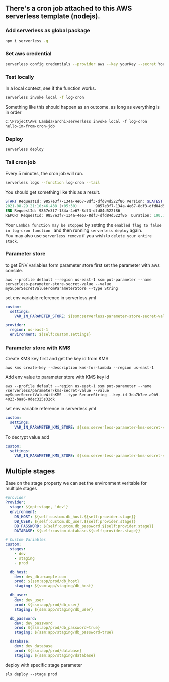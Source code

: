 ## There's a cron job attached to this AWS serverless template (nodejs).

### Add serverless as global package
```Bash
npm i serverless -g
```

### Set aws credential
```Bash
serverless config credentials --provider aws --key yourKey --secret YourSecret
```

### Test locally

In a local context, see if the function works.

```Bash
serverless invoke local -f log-cron
```

Something like this should happen as an outcome. as long as everything is in order

```PowerShell
C:\Project\Aws Lambda\archi>serverless invoke local -f log-cron
hello-im-from-cron-job
```
### Deploy

```Bash
serverless deploy
```

### Tail cron job

Every 5 minutes, the cron job will run.

```Bash
serverless logs --function log-cron --tail
```

You should get something like this as a result.
```PowerShell
START RequestId: 9857e3f7-134a-4e67-8df3-dfd84d522f86 Version: $LATEST
2021-08-29 21:10:46.438 (+05:30)        9857e3f7-134a-4e67-8df3-dfd84d522f86    INFO    hello-im-from-cron-job
END RequestId: 9857e3f7-134a-4e67-8df3-dfd84d522f86
REPORT RequestId: 9857e3f7-134a-4e67-8df3-dfd84d522f86  Duration: 190.77 ms     Billed Duration: 191 ms Memory Size: 128 MB     Max Memory Used: 78 MB
```

Your ```Lambda function may be stopped``` by setting the ```enabled flag to false in log-cron function ``` and then running ```serverless deploy``` again.\
You may also use ```serverless remove``` if you wish to ```delete your entire stack```.

### Parameter store

to get ENV variables form parameter store first set the parameter with aws console.
```
aws --profile default --region us-east-1 ssm put-parameter --name serverless-parameter-store-secret-value --value mySuperSecretValueFromParameterStore --type String
```
set env variable reference in serverless.yml

```yml
custom:
  settings:
    VAR_IN_PARAMETER_STORE: ${ssm:serverless-parameter-store-secret-value}

provider:
  region: us-east-1
  environment: ${self:custom.settings}
```

### Parameter store with KMS

Create KMS key first and get the key id from KMS

```
aws kms create-key --description kms-for-lambda --region us-east-1
```
Add env value to parameter store with KMS key id
```
aws --profile default --region us-east-1 ssm put-parameter --name /serverless/parameter/kms-secret-value --value mySuperSecretValueWithKMS --type SecureString --key-id 3da7b7ee-a9b9-4023-baa6-0dec325s32dk
```

set env variable reference in serverless.yml

```yml
custom:
  settings:
    VAR_IN_PARAMETER_KMS_STORE: ${ssm:serverless-parameter-kms-secret-value}
```

To decrypt value add

```yml
custom:
  settings:
    VAR_IN_PARAMETER_KMS_STORE: ${ssm:serverless-parameter-kms-secret-value~true}
```


## Multiple stages

Base on the stage property we can set the environment veritable for multiple stages
```yml
#provider
Provider:
  stage: ${opt:stage, 'dev'}
  environment:
    DB_HOST: ${self:custom.db_host.${self:provider.stage}}
    DB_USER: ${self:custom.db_user.${self:provider.stage}}
    DB_PASSWORD: ${self:custom.db_password.${self:provider.stage}}
    DATABASE: ${self:custom.database.${self:provider.stage}}

# Custom Variables
custom:
  stages:
    - dev
    - staging
    - prod

  db_host:
    dev: dev_db.example.com
    prod: ${ssm:app/prod/db_host}
    staging: ${ssm:app/staging/db_host}

  db_user:
    dev: dev_user
    prod: ${ssm:app/prod/db_user}
    staging: ${ssm:app/staging/db_user}

  db_password:
    dev: dev_password
    prod: ${ssm:app/prod/db_password~true}
    staging: ${ssm:app/staging/db_password~true}

  database:
    dev: dev_database
    prod: ${ssm:app/prod/database}
    staging: ${ssm:app/staging/database}
```
deploy with specific stage parameter
```
sls deploy --stage prod
```